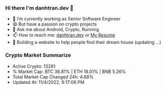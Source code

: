 ### Hi there I'm danhtran.dev 👋

- 🔭 I’m currently working as Senior Software Engineer
- 😄 But have a passion on crypto projects
- 💬 Ask me about Android, Crypto, Running 
- 📫 How to reach me: <a href="https://danhtran.dev" target="_blank">danhtran.dev</a> or <a href="Dan-Resume.pdf" target="_blank">My Resume</a>
- 🌱 Building a website to help people find their dream house (updating ...)

### Crypto Market Summarize
- Active Crypto: 13281
- % Market Cap: BTC 36.81% | ETH 18.01% | BNB 5.26%
- Total Market Cap Changed 24h: 4.68%
- Updated At: 11/4/2022, 9:17:06 PM
